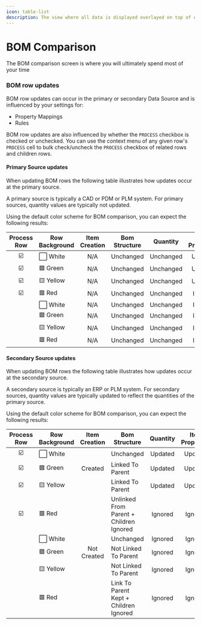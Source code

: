 ```yaml
---
icon: table-list
description: The view where all data is displayed overlayed on top of one another on screen
---
```


# BOM Comparison

The BOM comparison screen is where you will ultimately spend most of your time

### BOM row updates

BOM row updates can occur in the primary or secondary Data Source and is influenced by your settings for:

* Property Mappings
* Rules

BOM row updates are also influenced by whether the `PROCESS` checkbox is checked or unchecked. You can use the context menu of any given row's `PROCESS` cell to bulk check/uncheck the `PROCESS` checkbox of related rows and children rows.

#### Primary Source updates

When updating BOM rows the following table illustrates how updates occur at the primary source.

A primary source is typically a CAD or PDM or PLM system. For primary sources, quantity values are typically not updated.

Using the default color scheme for BOM comparison, you can expect the following results:

<table data-full-width="false"><thead><tr><th align="center">Process Row</th><th>Row Background</th><th align="center">Item Creation</th><th>Bom Structure</th><th align="center">Quantity</th><th align="center">Item Properties</th><th align="center">Routings</th><th align="center">Derivatives</th></tr></thead><tbody><tr><td align="center">☑️</td><td>⬜ White</td><td align="center">N/A</td><td>Unchanged</td><td align="center">Unchanged</td><td align="center">Updated</td><td align="center">N/A</td><td align="center">N/A</td></tr><tr><td align="center">☑️</td><td>🟩 Green</td><td align="center">N/A</td><td>Unchanged</td><td align="center">Unchanged</td><td align="center">Updated</td><td align="center">N/A</td><td align="center">N/A</td></tr><tr><td align="center">☑️</td><td>🟨 Yellow</td><td align="center">N/A</td><td>Unchanged</td><td align="center">Unchanged</td><td align="center">Updated</td><td align="center">N/A</td><td align="center">N/A</td></tr><tr><td align="center">☑️</td><td>🟥 Red</td><td align="center">N/A</td><td>Unchanged</td><td align="center">Unchanged</td><td align="center">Ignored</td><td align="center">N/A</td><td align="center">N/A</td></tr><tr><td align="center"></td><td>⬜ White</td><td align="center">N/A</td><td>Unchanged</td><td align="center">Unchanged</td><td align="center">Ignored</td><td align="center">N/A</td><td align="center">N/A</td></tr><tr><td align="center"></td><td>🟩 Green</td><td align="center">N/A</td><td>Unchanged</td><td align="center">Unchanged</td><td align="center">Ignored</td><td align="center">N/A</td><td align="center">N/A</td></tr><tr><td align="center"></td><td>🟨 Yellow</td><td align="center">N/A</td><td>Unchanged</td><td align="center">Unchanged</td><td align="center">Ignored</td><td align="center">N/A</td><td align="center">N/A</td></tr><tr><td align="center"></td><td>🟥 Red</td><td align="center">N/A</td><td>Unchanged</td><td align="center">Unchanged</td><td align="center">Ignored</td><td align="center">N/A</td><td align="center">N/A</td></tr></tbody></table>

#### Secondary Source updates

When updating BOM rows the following table illustrates how updates occur at the secondary source.

A secondary source is typically an ERP or PLM system. For secondary sources, quantity values are typically updated to reflect the quantities of the primary source.

Using the default color scheme for BOM comparison, you can expect the following results:

<table data-full-width="false"><thead><tr><th width="162" align="center">Process Row</th><th>Row Background</th><th align="center">Item Creation</th><th>Bom Structure</th><th align="center">Quantity</th><th align="center">Item Properties</th><th align="center">Routings</th><th align="center">Derivatives</th></tr></thead><tbody><tr><td align="center">☑️</td><td>⬜ White</td><td align="center"></td><td>Unchanged</td><td align="center">Updated</td><td align="center">Updated</td><td align="center">Updated</td><td align="center">Processed</td></tr><tr><td align="center">☑️</td><td>🟩 Green</td><td align="center">Created</td><td>Linked To Parent</td><td align="center">Updated</td><td align="center">Updated</td><td align="center">Updated</td><td align="center">Processed</td></tr><tr><td align="center">☑️</td><td>🟨 Yellow</td><td align="center"></td><td>Linked To Parent</td><td align="center">Updated</td><td align="center">Updated</td><td align="center">Updated</td><td align="center">Processed</td></tr><tr><td align="center">☑️</td><td>🟥 Red</td><td align="center"></td><td>Unlinked From Parent + Children Ignored</td><td align="center">Ignored</td><td align="center">Ignored</td><td align="center">Ignored</td><td align="center">Ignored</td></tr><tr><td align="center"></td><td>⬜ White</td><td align="center"></td><td>Unchanged</td><td align="center">Ignored</td><td align="center">Ignored</td><td align="center">Ignored</td><td align="center">Ignored</td></tr><tr><td align="center"></td><td>🟩 Green</td><td align="center">Not Created</td><td>Not Linked To Parent</td><td align="center">Ignored</td><td align="center">Ignored</td><td align="center">Ignored</td><td align="center">Ignored</td></tr><tr><td align="center"></td><td>🟨 Yellow</td><td align="center"></td><td>Not Linked To Parent</td><td align="center">Ignored</td><td align="center">Ignored</td><td align="center">Ignored</td><td align="center">Ignored</td></tr><tr><td align="center"></td><td>🟥 Red</td><td align="center"></td><td>Link To Parent Kept + Children Ignored</td><td align="center">Ignored</td><td align="center">Ignored</td><td align="center">Ignored</td><td align="center">Ignored</td></tr></tbody></table>
